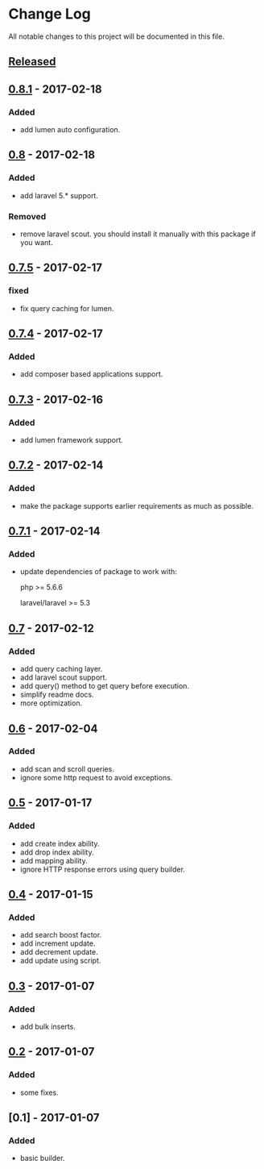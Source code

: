 # Change Log
All notable changes to this project will be documented in this file.

## [Released]

## [0.8.1] - 2017-02-18

### Added
- add lumen auto configuration.

## [0.8] - 2017-02-18

### Added
- add laravel 5.* support.

### Removed
- remove laravel scout. you should install it manually with this package if you want.

## [0.7.5] - 2017-02-17

### fixed
- fix query caching for lumen.

## [0.7.4] - 2017-02-17

### Added
- add composer based applications support.

## [0.7.3] - 2017-02-16

### Added
- add lumen framework support.

## [0.7.2] - 2017-02-14

### Added
- make the package supports earlier requirements as much as possible.

## [0.7.1] - 2017-02-14

### Added
- update dependencies of package to work with:
  
  php >= 5.6.6
  
  laravel/laravel >= 5.3
  
## [0.7] - 2017-02-12

### Added
- add query caching layer.
- add laravel scout support.
- add query() method to get query before execution.
- simplify readme docs.
- more optimization.

## [0.6] - 2017-02-04

### Added
- add scan and scroll queries.
- ignore some http request to avoid exceptions.

## [0.5] - 2017-01-17

### Added
- add create index ability.
- add drop index ability.
- add mapping ability.
- ignore HTTP response errors using query builder.

## [0.4] - 2017-01-15

### Added
- add search boost factor.
- add increment update.
- add decrement update.
- add update using script.

## [0.3] - 2017-01-07

### Added
- add bulk inserts.

## [0.2] - 2017-01-07

### Added
- some fixes.

## [0.1] - 2017-01-07

### Added
- basic builder.


[Released]: https://github.com/basemkhirat/elasticsearch/compare/0.8.1...HEAD
[0.8.1]: https://github.com/basemkhirat/elasticsearch/compare/0.8...0.8.1
[0.8]: https://github.com/basemkhirat/elasticsearch/compare/0.7.5...0.8
[0.7.5]: https://github.com/basemkhirat/elasticsearch/compare/0.7.4...0.7.5
[0.7.4]: https://github.com/basemkhirat/elasticsearch/compare/0.7.3...0.7.4
[0.7.3]: https://github.com/basemkhirat/elasticsearch/compare/0.7.2...0.7.3
[0.7.2]: https://github.com/basemkhirat/elasticsearch/compare/0.7.1...0.7.2
[0.7.1]: https://github.com/basemkhirat/elasticsearch/compare/0.7...0.7.1
[0.7]: https://github.com/basemkhirat/elasticsearch/compare/0.6...0.7
[0.6]: https://github.com/basemkhirat/elasticsearch/compare/0.5...0.6
[0.5]: https://github.com/basemkhirat/elasticsearch/compare/0.4...0.5
[0.4]: https://github.com/basemkhirat/elasticsearch/compare/0.3...0.4
[0.3]: https://github.com/basemkhirat/elasticsearch/compare/0.2...0.3
[0.2]: https://github.com/basemkhirat/elasticsearch/compare/0.1...0.2
